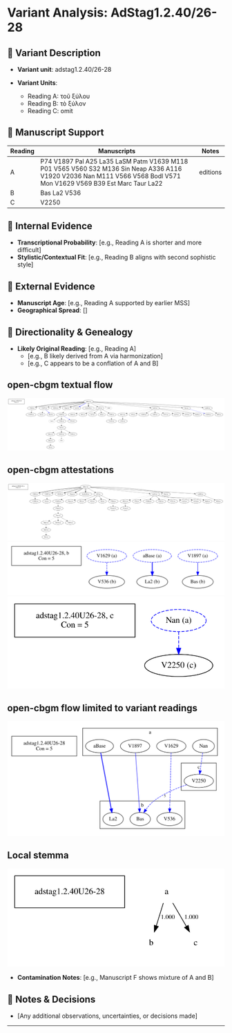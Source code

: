 # Variant Analysis: AdStag1.2.40/26-28

## 📌 Variant Description
- **Variant unit**: adstag1.2.40/26-28

- **Variant Units**: 
  - Reading A: τοῦ ξύλου
  - Reading B: τὸ ξύλον
  - Reading C: omit

## 🧬 Manuscript Support
| Reading | Manuscripts | Notes |
|--------|-------------|-------|
| A      | P74 V1897 Pal A25 La35 LaSM Patm V1639 M118 P01 V565 V560 S32 M136 Sin Neap A336 A116 V1920 V2036 Nan M111 V566 V568 Bodl V571 Mon V1629 V569 B39 Est Marc Taur La22   | editions  |
| B      | Bas La2 V536 |  |
| C      | V2250   |  |

## 🧠 Internal Evidence
- **Transcriptional Probability**: [e.g., Reading A is shorter and more difficult]
- **Stylistic/Contextual Fit**: [e.g., Reading B aligns with second sophistic style]

## 🧭 External Evidence
- **Manuscript Age**: [e.g., Reading A supported by earlier MSS]
- **Geographical Spread**: []

## 🔄 Directionality & Genealogy
- **Likely Original Reading**: [e.g., Reading A]
  - [e.g., B likely derived from A via harmonization]
  - [e.g., C appears to be a conflation of A and B]
## open-cbgm textual flow ##
![adstag1.2.40U26-28](flow/adstag1.2.40U26-28-textual-flow.svg "adstag1.2.40U26-28")
## open-cbgm attestations ##
![adstag1.2.40U26-28Ra](attestations/adstag1.2.40U26-28Ra-coherence-attestations.svg "adstag1.2.40U26-28Ra")
![adstag1.2.40U26-28Rb](attestations/adstag1.2.40U26-28Rb-coherence-attestations.svg "adstag1.2.40U26-28Rb")
![adstag1.2.40U26-28Rc](attestations/adstag1.2.40U26-28Rc-coherence-attestations.svg "adstag1.2.40U26-28Rc")
## open-cbgm flow limited to variant readings ##
![adstag1.2.40U26-28](variants/adstag1.2.40U26-28-coherence-variants.svg "adstag1.2.40U26-28")
## Local stemma ##
![adstag1.2.40U26-28](local/adstag1.2.40U26-28-local-stemma.svg "adstag1.2.40U26-28")

- **Contamination Notes**: [e.g., Manuscript F shows mixture of A and B]

## 📝 Notes & Decisions
- [Any additional observations, uncertainties, or decisions made]

---
